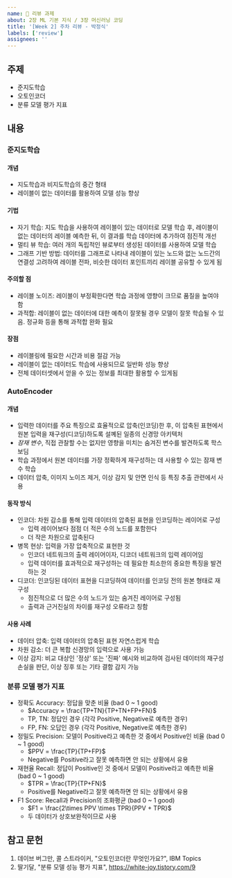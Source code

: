 ```yaml
---
name: 📝 리뷰 과제
about: 2장 ML 기본 지식 / 3장 머신러닝 코딩
title: '[Week 2] 주차 리뷰 - 박정식'
labels: ['review']
assignees: ''
---
```


## 주제
- 준지도학습
- 오토인코더
- 분류 모델 평가 지표

## 내용

### 준지도학습
#### 개념
- 지도학습과 비지도학습의 중간 형태
- 레이블이 없는 데이터를 활용하여 모델 성능 향상

#### 기법
- 자기 학습: 지도 학습을 사용하여 레이블이 있는 데이터로 모델 학습 후, 레이블이 없는 데이터의 레이블 예측한 뒤, 이 결과를 학습 데이터에 추가하여 점진적 개선
- 멀티 뷰 학습: 여러 개의 독립적인 뷰로부터 생성된 데이터를 사용하여 모델 학습
- 그래프 기반 방법: 데이터를 그래프로 나타내 레이블이 있는 노드와 없는 노드간의 연결성 고려하여 레이블 전파, 비슷한 데이터 포인트끼리 레이블 공유할 수 있게 됨

#### 주의할 점
- 레이블 노이즈: 레이블이 부정확한다면 학습 과정에 영향이 크므로 품질을 높여야 함
- 과적합: 레이블이 없는 데이터에 대한 예측이 잘못될 경우 모델이 잘못 학습될 수 있음. 정규화 등을 통해 과적합 완화 필요

#### 장점
- 레이블링에 필요한 시간과 비용 절감 가능
- 레이블이 없는 데이터도 학습에 사용되므로 일반화 성능 향상
- 전체 데이터셋에서 얻을 수 있는 정보를 최대한 활용할 수 있게됨

### AutoEncoder
#### 개념
- 입력한 데이터를 주요 특징으로 효율적으로 압축(인코딩)한 후, 이 압축된 표현에서 원본 입력을 재구성(디코딩)하도록 설꼐된 일종의 신경망 아키텍처
- *잠재 변수*, 직접 관찰할 수는 없지만 영향을 미치는 숨겨진 변수를 발견하도록 학스보딤
- 학습 과정에서 원본 데이터를 가장 정확하게 재구성하는 데 사용할 수 있는 잠재 변수 학습
- 데이터 압축, 이미지 노이즈 제거, 이상 감지 및 안면 인식 등 특징 추출 관련에서 사용

#### 동작 방식
- 인코더: 차원 감소를 통해 입력 데이터의 압축된 표현을 인코딩하는 레이어로 구성
    - 입력 레이어보다 점점 더 적은 수의 노드를 포함한다
    - 더 작은 차원으로 압축된다
- 병목 현상: 입력을 가장 압축적으로 표현한 것
    - 인코더 네트워크의 출력 레이어이자, 디코더 네트워크의 입력 레이어임
    - 입력 데이터를 효과적으로 재구성하는 데 필요한 최소한의 중요한 특징을 발견하는 것
- 디코더: 인코딩된 데이터 표현을 디코딩하여 데이터를 인코딩 전의 원본 형태로 재구성
    - 점진적으로 더 많은 수의 노드가 있는 숨겨진 레이어로 구성됨
    - 출력과 근거진실의 차이를 재구성 오류라고 칭함

#### 사용 사례
- 데이터 압축: 입력 데이터의 압축된 표현 자연스럽게 학습
- 차원 감소: 더 큰 복합 신경망의 입력으로 사용 가능
- 이상 감지: 비교 대상인 '정상' 또는 '진짜' 예시와 비교하여 검사된 데이터의 재구성 손실을 판단, 이상 징후 또는 기타 결함 감지 가능

### 분류 모델 평가 지표
- 정확도 Accuracy: 정답을 맞춘 비율 (bad 0 ~ 1 good)
    - $Accuracy = \frac{TP+TN}{TP+TN+FP+FN}$
    - TP, TN: 정답인 경우 (각각 Positive, Negative로 예측한 경우)
    - FP, FN: 오답인 경우 (각각 Positive, Negative로 예측한 경우)
- 정밀도 Precision: 모델이 Positive라고 예측한 것 중에서 Positive인 비율 (bad 0 ~ 1 good)
    - $PPV = \frac{TP}{TP+FP}$
    - Negative를 Positive라고 잘못 예측하면 안 되는 상황에서 유용
- 재현율 Recall: 정답이 Positive인 것 중에서 모델이 Positive라고 예측한 비율 (bad 0 ~ 1 good)
    - $TPR = \frac{TP}{TP+FN}$
    - Positive를 Negative라고 잘못 예측하면 안 되는 상황에서 유용
- F1 Score: Recall과 Precision의 조화평균 (bad 0 ~ 1 good)
    - $F1 = \frac{2\times PPV \times TPR}{PPV + TPR}$
    - 두 데이터가 상호보완적이므로 사용

## 참고 문헌
<!-- 참고한 자료의 제목과 링크를 작성해주세요 -->
1. 데이브 버그만, 콜 스트라이커, "오토인코더란 무엇인가요?", IBM Topics
2. 딸기달, "분류 모델 성능 평가 지표", https://white-joy.tistory.com/9